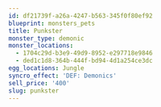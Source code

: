```yaml
---
id: df21739f-a26a-4247-b563-345f0f80ef92
blueprint: monsters_pets
title: Punkster
monster_type: demonic
monster_locations:
  - 1704c29d-b3e9-49d9-8952-e297718e9846
  - ded1c1d8-364b-444f-bd94-4d1a254ce3dc
egg_locations: Jungle
syncro_effect: 'DEF: Demonics'
sell_price: '400'
slug: punkster
---
```

